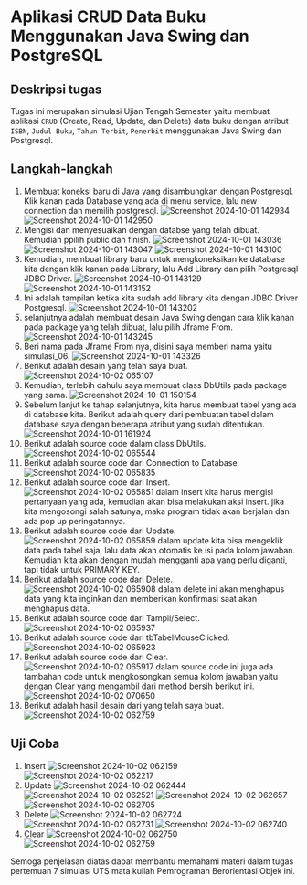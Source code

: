 # Aplikasi CRUD Data Buku Menggunakan Java Swing dan PostgreSQL

## Deskripsi tugas
Tugas ini merupakan simulasi Ujian Tengah Semester yaitu membuat aplikasi `CRUD` (Create, Read, Update, dan Delete) data buku dengan atribut `ISBN`, `Judul Buku`, `Tahun Terbit`, `Penerbit` menggunakan Java Swing dan Postgresql. 

## Langkah-langkah
1. Membuat koneksi baru di Java yang disambungkan dengan Postgresql. Klik kanan pada Database yang ada di menu service, lalu new connection dan memilih postgresql.
   ![Screenshot 2024-10-01 142934](https://github.com/user-attachments/assets/36fc07f9-18c5-422c-881e-f8b77a54f314)
   ![Screenshot 2024-10-01 142950](https://github.com/user-attachments/assets/42db1073-8984-4948-a9ef-9fd38acf5fcf)
2. Mengisi dan menyesuaikan dengan databse yang telah dibuat. Kemudian ppilih public dan finish.
   ![Screenshot 2024-10-01 143036](https://github.com/user-attachments/assets/69ad7830-f3ce-4ff4-9bf4-fbfb73410fcc)
   ![Screenshot 2024-10-01 143047](https://github.com/user-attachments/assets/415550da-5671-4824-85ad-acec73c09e74)
   ![Screenshot 2024-10-01 143100](https://github.com/user-attachments/assets/10fceb75-7fec-4d33-b873-ef69044c5af6)
3. Kemudian, membuat library baru untuk mengkoneksikan ke database kita dengan klik kanan pada Library, lalu Add Library dan pilih Postgresql JDBC Driver.
   ![Screenshot 2024-10-01 143129](https://github.com/user-attachments/assets/ff429b94-9655-4634-b2b5-89aaadd21c58)
   ![Screenshot 2024-10-01 143152](https://github.com/user-attachments/assets/4c353e70-2620-4390-9d2d-2ff3d41cf281)
4. Ini adalah tampilan ketika kita sudah add library kita dengan JDBC Driver Postgresql.
   ![Screenshot 2024-10-01 143202](https://github.com/user-attachments/assets/064d6cd3-8c04-4785-bce1-91bcb33377e7)
5. selanjutnya adalah membuat desain Java Swing dengan cara klik kanan pada package yang telah dibuat, lalu pilih Jframe From.
   ![Screenshot 2024-10-01 143245](https://github.com/user-attachments/assets/1fc6a5fc-0826-4a6e-af55-88e944973f1d)
6. Beri nama pada Jframe From nya, disini saya memberi nama yaitu simulasi_06.
   ![Screenshot 2024-10-01 143326](https://github.com/user-attachments/assets/3f2fa92a-bf7b-4323-929f-2278dbc77978)
7. Berikut adalah desain yang telah saya buat.
   ![Screenshot 2024-10-02 065107](https://github.com/user-attachments/assets/af8aa20b-0573-4afe-bf4d-ed152e403d98)
8. Kemudian, terlebih dahulu saya membuat class DbUtils pada package yang sama.
   ![Screenshot 2024-10-01 150154](https://github.com/user-attachments/assets/a308f993-8db5-48e6-a33a-da6c3455730b)
9. Sebelum lanjut ke tahap selanjutnya, kita harus membuat tabel yang ada di database kita. Berikut adalah query dari pembuatan tabel dalam database saya dengan beberapa atribut yang sudah ditentukan.
   ![Screenshot 2024-10-01 161924](https://github.com/user-attachments/assets/bcfbb18d-63bd-4a7d-b145-92bd8f5a05d1)
10. Berikut adalah source code dalam class DbUtils.
    ![Screenshot 2024-10-02 065544](https://github.com/user-attachments/assets/5d6acdbc-af77-4eb2-b7cc-0f5a05f0de1a)
11. Berikut adalah source code dari Connection to Database.
    ![Screenshot 2024-10-02 065835](https://github.com/user-attachments/assets/74479f53-dcbc-4b86-8cdb-5e93c2753ef3)
12. Berikut adalah source code dari Insert.
    ![Screenshot 2024-10-02 065851](https://github.com/user-attachments/assets/2f2ac1c7-66ec-4f66-b374-f4d092524bc3)
    dalam insert kita harus mengisi pertanyaan yang ada, kemudian akan bisa melakukan aksi insert. jika kita mengosongi salah satunya, maka program tidak akan berjalan dan ada pop up peringatannya.
14. Berikut adalah source code dari Update.
    ![Screenshot 2024-10-02 065859](https://github.com/user-attachments/assets/61716ab5-e986-45d2-82fa-ca10b1b3c143)
    dalam update kita bisa mengeklik data pada tabel saja, lalu data akan otomatis ke isi pada kolom jawaban. Kemudian kita akan dengan mudah mengganti apa yang perlu diganti, tapi tidak untuk PRIMARY KEY.
16. Berikut adalah source code dari Delete.
    ![Screenshot 2024-10-02 065908](https://github.com/user-attachments/assets/57e70bcb-4325-49bc-b26b-cfdd357358f6)
    dalam delete ini akan menghapus data yang kita inginkan dan memberikan konfirmasi saat akan menghapus data.
18. Berikut adalah source code dari Tampil/Select.
    ![Screenshot 2024-10-02 065937](https://github.com/user-attachments/assets/fbea1205-37d5-4cd8-94ed-1484c8bcd433)
19. Berikut adalah source code dari tbTabelMouseClicked.
    ![Screenshot 2024-10-02 065923](https://github.com/user-attachments/assets/097100b8-8131-4d48-9c3e-f33574af9bfb)
20. Berikut adalah source code dari Clear.
    ![Screenshot 2024-10-02 065917](https://github.com/user-attachments/assets/2e1d9a04-ce92-4653-a29e-1fee0c7f5bd2)
    dalam source code ini juga ada tambahan code untuk mengkosongkan semua kolom jawaban yaitu dengan Clear yang mengambil dari method bersih berikut ini.
    ![Screenshot 2024-10-02 070650](https://github.com/user-attachments/assets/40981cd2-794d-447f-9d81-953a435d58c3)
21. Berikut adalah hasil desain dari yang telah saya buat.
    ![Screenshot 2024-10-02 062759](https://github.com/user-attachments/assets/c8cb4994-0c6f-4ef4-9df2-46d9fe0d9df0)

## Uji Coba
1. Insert
   ![Screenshot 2024-10-02 062159](https://github.com/user-attachments/assets/9d2c027a-4a3e-4bc2-b3f1-f65a08a4e96a)
   ![Screenshot 2024-10-02 062217](https://github.com/user-attachments/assets/5d0357ef-c89e-46f3-a1e6-9e5f440a202a)
2. Update
   ![Screenshot 2024-10-02 062444](https://github.com/user-attachments/assets/c7932a52-90d7-41d4-b010-f57194d9d9de)
   ![Screenshot 2024-10-02 062521](https://github.com/user-attachments/assets/cc498198-a8ef-40b3-8922-c534cb0a408f)
   ![Screenshot 2024-10-02 062657](https://github.com/user-attachments/assets/a26fd261-a4b0-48d0-b9ea-431b02a91e6c)
   ![Screenshot 2024-10-02 062705](https://github.com/user-attachments/assets/8182948a-56a5-46c1-b26b-2b536ac9f6a6)
3. Delete
   ![Screenshot 2024-10-02 062724](https://github.com/user-attachments/assets/7493e424-c6f5-4956-a0f3-cdc7c41974db)
   ![Screenshot 2024-10-02 062731](https://github.com/user-attachments/assets/3f387c8d-80c4-40b3-b61a-8cca4a21955c)
   ![Screenshot 2024-10-02 062740](https://github.com/user-attachments/assets/18af3e4b-2575-4260-9d85-026fb6583933)
4. Clear
   ![Screenshot 2024-10-02 062750](https://github.com/user-attachments/assets/8f17906d-775f-4c9b-ac2e-7e6a2f87a4bb)
   ![Screenshot 2024-10-02 062759](https://github.com/user-attachments/assets/427ca8ed-e219-4d14-af76-7ccb3dbc428d)

Semoga penjelasan diatas dapat membantu memahami materi dalam tugas pertemuan 7 simulasi UTS mata kuliah Pemrograman Berorientasi Objek ini.









    







   






   



   

   

